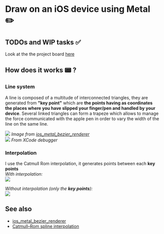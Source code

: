# Draw on an iOS device using Metal ✏️

## TODOs and WIP tasks ✅
Look at the the project board [here](https://github.com/OwenCalvin/hand-drawing-swift-metal/projects/1)

## How does it works 📟 ?
### Line system
A line is composed of a multitude of interconnected triangles, they are generated from **"key point"** which are **the points having as coordinates the places where you have slipped your finger/pen and handled by your device**. Several linked triangles can form a trapeze which allows to manage the force communicated with the apple pen in order to vary the width of the line on the same line.

![](https://github.com/eldade/ios_metal_bezier_renderer/blob/master/Wireframe_Screenshot.png)
*Image from [ios_metal_bezier_renderer](https://github.com/eldade/ios_metal_bezier_renderer)*  
![](https://i.imgur.com/8t2qGRj.png)
*From XCode debugger*

### Interpolation
I use the Catmull Rom interpolation, it generates points between each **key points**   
*With interpolation:*  
![](https://i.imgur.com/dw193ag.jpg)

*Without interpolation (only the **key points**):*  
![](https://i.imgur.com/UTst8CB.jpg)  

## See also
- [ios_metal_bezier_renderer](https://github.com/eldade/ios_metal_bezier_renderer)
- [Catmull–Rom spline interpolation](https://en.wikipedia.org/wiki/Centripetal_Catmull–Rom_spline)
